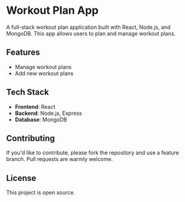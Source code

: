 # Workout Plan App

A full-stack workout plan application built with React, Node.js, and MongoDB. This app allows users to plan and manage workout plans.

## Features

- Manage workout plans
- Add new workout plans

## Tech Stack

- **Frontend**: React
- **Backend**: Node.js, Express
- **Database**: MongoDB

## Contributing

If you'd like to contribute, please fork the repository and use a feature branch. Pull requests are warmly welcome.

## License

This project is open source.